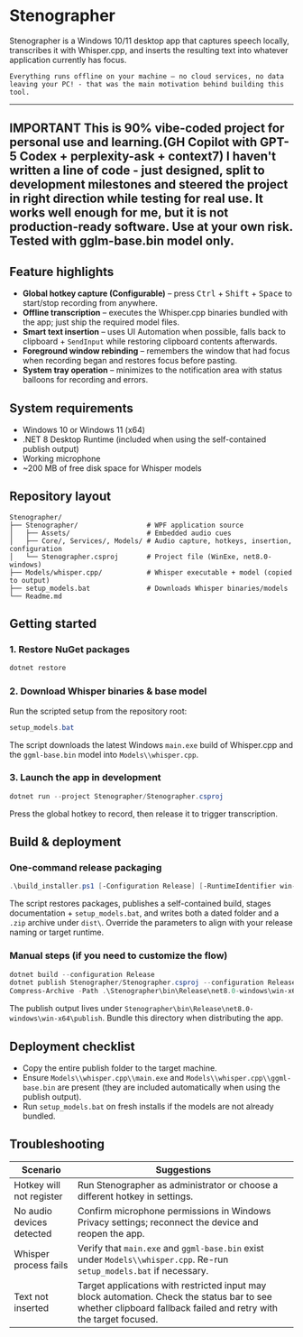 # Stenographer

Stenographer is a Windows 10/11 desktop app that captures speech locally, transcribes it with Whisper.cpp, and inserts the resulting text into whatever application currently has focus.

`Everything runs offline on your machine — no cloud services, no data leaving your PC! - that was the main motivation behind building this tool.`

---
**IMPORTANT**
This is 90% vibe-coded project for personal use and learning.(GH Copilot with GPT-5 Codex + perplexity-ask + context7)
I haven't written a line of code - just designed, split to development milestones and steered the project in right direction while testing for real use.
It works well enough for me, but it is not production-ready software. Use at your own risk.
Tested with gglm-base.bin model only.
---

## Feature highlights
- **Global hotkey capture (Configurable)** – press <kbd>Ctrl</kbd> + <kbd>Shift</kbd> + <kbd>Space</kbd> to start/stop recording from anywhere.
- **Offline transcription** – executes the Whisper.cpp binaries bundled with the app; just ship the required model files.
- **Smart text insertion** – uses UI Automation when possible, falls back to clipboard + `SendInput` while restoring clipboard contents afterwards.
- **Foreground window rebinding** – remembers the window that had focus when recording began and restores focus before pasting.
- **System tray operation** – minimizes to the notification area with status balloons for recording and errors.

## System requirements
- Windows 10 or Windows 11 (x64)
- .NET 8 Desktop Runtime (included when using the self-contained publish output)
- Working microphone
- ~200 MB of free disk space for Whisper models

## Repository layout
```
Stenographer/
├── Stenographer/                 # WPF application source
│   ├── Assets/                   # Embedded audio cues
│   ├── Core/, Services/, Models/ # Audio capture, hotkeys, insertion, configuration
│   └── Stenographer.csproj       # Project file (WinExe, net8.0-windows)
├── Models/whisper.cpp/           # Whisper executable + model (copied to output)
├── setup_models.bat              # Downloads Whisper binaries/models
└── Readme.md
```

## Getting started
### 1. Restore NuGet packages
```powershell
dotnet restore
```

### 2. Download Whisper binaries & base model
Run the scripted setup from the repository root:
```powershell
setup_models.bat
```
The script downloads the latest Windows `main.exe` build of Whisper.cpp and the `ggml-base.bin` model into `Models\\whisper.cpp`.

### 3. Launch the app in development
```powershell
dotnet run --project Stenographer/Stenographer.csproj
```
Press the global hotkey to record, then release it to trigger transcription.

## Build & deployment
### One-command release packaging
```powershell
.\build_installer.ps1 [-Configuration Release] [-RuntimeIdentifier win-x64] [-VersionTag v1.0.0]
```
The script restores packages, publishes a self-contained build, stages documentation + `setup_models.bat`, and writes both a dated folder and a `.zip` archive under `dist\`. Override the parameters to align with your release naming or target runtime.

### Manual steps (if you need to customize the flow)
```powershell
dotnet build --configuration Release
dotnet publish Stenographer/Stenographer.csproj --configuration Release --runtime win-x64 --self-contained true
Compress-Archive -Path .\Stenographer\bin\Release\net8.0-windows\win-x64\publish\* -DestinationPath Stenographer-package.zip
```
The publish output lives under `Stenographer\bin\Release\net8.0-windows\win-x64\publish`. Bundle this directory when distributing the app.

## Deployment checklist
- Copy the entire publish folder to the target machine.
- Ensure `Models\\whisper.cpp\\main.exe` and `Models\\whisper.cpp\\ggml-base.bin` are present (they are included automatically when using the publish output).
- Run `setup_models.bat` on fresh installs if the models are not already bundled.

## Troubleshooting
| Scenario | Suggestions |
| --- | --- |
| Hotkey will not register | Run Stenographer as administrator or choose a different hotkey in settings. |
| No audio devices detected | Confirm microphone permissions in Windows Privacy settings; reconnect the device and reopen the app. |
| Whisper process fails | Verify that `main.exe` and `ggml-base.bin` exist under `Models\\whisper.cpp`. Re-run `setup_models.bat` if necessary. |
| Text not inserted | Target applications with restricted input may block automation. Check the status bar to see whether clipboard fallback failed and retry with the target focused. |



